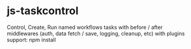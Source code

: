 # js-taskcontrol
Control, Create, Run named workflows tasks with before / after middlewares (auth, data fetch / save, logging, cleanup, etc) with plugins support: npm install 
